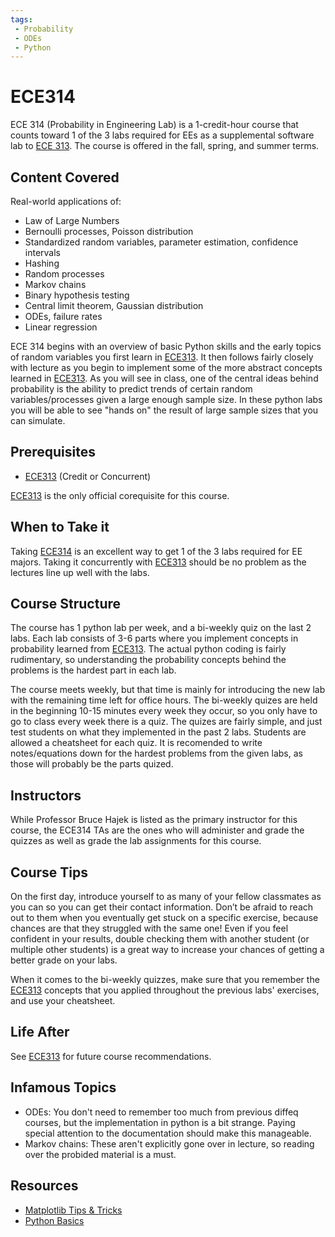 ```yaml
---
tags:
 - Probability
 - ODEs
 - Python
---
```

# ECE314

ECE 314 (Probability in Engineering Lab) is a 1-credit-hour course that counts toward 1 of the 3 labs required for EEs as a supplemental software lab to [ECE 313](ECE313.md). The course is offered in the fall, spring, and summer terms.

## Content Covered

Real-world applications of:

- Law of Large Numbers
- Bernoulli processes, Poisson distribution
- Standardized random variables, parameter estimation, confidence intervals
- Hashing
- Random processes
- Markov chains
- Binary hypothesis testing
- Central limit theorem, Gaussian distribution
- ODEs, failure rates
- Linear regression

ECE 314 begins with an overview of basic Python skills and the early topics of random variables you first learn in [ECE313](ECE313.md). It then follows fairly closely with lecture as you begin to implement some of the more abstract concepts learned in [ECE313](ECE313.md). As you will see in class, one of the central ideas behind probability is the ability to predict trends of certain random variables/processes given a large enough sample size. In these python labs you will be able to see "hands on" the result of large sample sizes that you can simulate.

## Prerequisites

- [ECE313](ECE313.md) (Credit or Concurrent)

[ECE313](ECE313.md) is the only official corequisite for this course. 

## When to Take it

Taking [ECE314](ECE314.md) is an excellent way to get 1 of the 3 labs required for EE majors. Taking it concurrently with [ECE313](ECE313.md) should be no problem as the lectures line up well with the labs. 

## Course Structure

The course has 1 python lab per week, and a bi-weekly quiz on the last 2 labs. Each lab consists of 3-6 parts where you implement concepts in probability learned from [ECE313](ECE313.md). The actual python coding is fairly rudimentary, so understanding the probability concepts behind the problems is the hardest part in each lab. 

The course meets weekly, but that time is mainly for introducing the new lab with the remaining time left for office hours. The bi-weekly quizes are held in the beginning 10-15 minutes every week they occur, so you only have to go to class every week there is a quiz. The quizes are fairly simple, and just test students on what they implemented in the past 2 labs. Students are allowed a cheatsheet for each quiz. It is recomended to write notes/equations down for the hardest problems from the given labs, as those will probably be the parts quized.

## Instructors

While Professor Bruce Hajek is listed as the primary instructor for this course, the ECE314 TAs are the ones who will administer and grade the quizzes as well as grade the lab assignments for this course. 

## Course Tips

On the first day, introduce yourself to as many of your fellow classmates as you can so you can get their contact information. Don’t be afraid to reach out to them when you eventually get stuck on a specific exercise, because chances are that they struggled with the same one! Even if you feel confident in your results, double checking them with another student (or multiple other students) is a great way to increase your chances of getting a better grade on your labs.

When it comes to the bi-weekly quizzes, make sure that you remember the [ECE313](ECE313.md) concepts that you applied throughout the previous labs' exercises, and use your cheatsheet. 

## Life After

See [ECE313](ECE313.md) for future course recommendations.

## Infamous Topics

- ODEs: You don't need to remember too much from previous diffeq courses, but the implementation in python is a bit strange. Paying special attention to the documentation should make this manageable.
- Markov chains: These aren't explicitly gone over in lecture, so reading over the probided material is a must.

## Resources
 
- [Matplotlib Tips & Tricks](https://matplotlib.org/stable/tutorials/introductory/quick_start.html)
- [Python Basics](https://www.pythontutorial.net/python-basics/)
 


